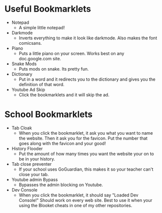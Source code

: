 # Useful Bookmarklets
- Notepad
  - A simple little notepad!
- Darkmode
  - Inverts everything to make it look like darkmode. Also makes the font comicsans.
- Piano
  - Puts a little piano on your screen. Works best on any doc.google.com site.
- Snake Mods
  - Puts mods on snake. Its pretty fun.
- Dictionary
  - Put in a word and it redirects you to the dictionary and gives you the definition of that word.
- Youtube Ad Skip
  - Click the bookmarklets and it will skip the ad.
# School Bookmarklets
- Tab Cloak
  - When you click the bookmarklet, it ask you what you want to name the website. Then it ask you for the favicon. Put the number that goes along with the favicon and your good!
- History Flooder
  - Put the amount of how many times you want the website your on to be in your history.
- Tab close preventer
  - If your school uses GoGuardian, this makes it so your teacher can't close your tab.
- Youtube admin Bypass
  - Bypasses the admin blocking on Youtube.
- Dev Console
  - When you click the bookmarklet, it should say "Loaded Dev Console!" Should work on every web site. Best to use it when your using the Blooket cheats in one of my other repositories.
